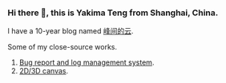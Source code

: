 ### Hi there 👋, this is Yakima Teng from Shanghai, China.

I have a 10-year blog named [峰间的云](https://www.orzzone.com).

<!--
Books I read recent years are displayed here: [豆瓣·我读过的书](https://book.douban.com/people/cleveryun/collect?sort=time&start=0&filter=all&mode=list&tags_sort=count).

Here is my A4-paper-printable CV (updated in 2018): [English Edition](https://www.orzzone.com/projects/html5-cli/htmls/cv/index_en.html) and [中文版](https://www.orzzone.com/projects/html5-cli/htmls/cv/index_cn.html).
-->

Some of my close-source works.

1. [Bug report and log management system](https://www.verybugs.com).
2. [2D/3D canvas](https://www.veryhouses.com/).

<!--
![Yakima Teng's Github Stats](https://github-readme-stats.vercel.app/api?username=Yakima-Teng&count_private=true&show_icons=true&title_color=fff&icon_color=79ff97&text_color=9f9f9f&bg_color=151515&hide=[%22contribs%22])
-->

<!--
![Top Lang](https://github-readme-stats.vercel.app/api/top-langs/?username=Yakima-Teng&layout=compact)
-->

<!--
**Yakima-Teng/Yakima-Teng** is a ✨ _special_ ✨ repository because its `README.md` (this file) appears on your GitHub profile.

Here are some ideas to get you started:

- 🔭 I’m currently working on ...
- 🌱 I’m currently learning ...
- 👯 I’m looking to collaborate on ...
- 🤔 I’m looking for help with ...
- 💬 Ask me about ...
- 📫 How to reach me: ...
- 😄 Pronouns: ...
- ⚡ Fun fact: ...
-->
